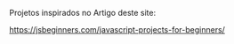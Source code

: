 Projetos inspirados no Artigo deste site: 

https://jsbeginners.com/javascript-projects-for-beginners/